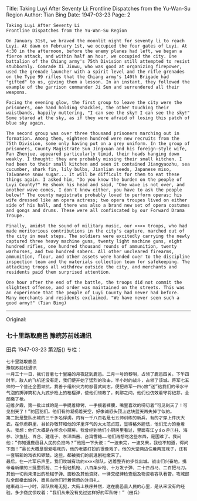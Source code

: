 Title: Taking Luyi After Seventy Li: Frontline Dispatches from the Yu-Wan-Su Region
Author: Tian Bing
Date: 1947-03-23
Page: 2

    Taking Luyi After Seventy Li
    Frontline Dispatches from the Yu-Wan-Su Region

    On January 31st, we braved the moonlit night for seventy li to reach Luyi. At dawn on February 1st, we occupied the four gates of Luyi. At 4:30 in the afternoon, before the enemy planes had left, we began a fierce attack, and within half an hour, we occupied the city. One battalion of the Chiang army's 75th Division still attempted to resist stubbornly. Comrade Xi Jinwu, who was good at organizing firepower, used the grenade launcher with a spirit level and the rifle grenades on the Type 99 rifles that the Chiang army's 140th Brigade had "gifted" to us, giving them a lesson. In an instant, they followed the example of the garrison commander Ji Sun and surrendered all their weapons.

    Facing the evening glow, the first group to leave the city were the prisoners, one hand holding shackles, the other touching their waistbands, happily muttering, "I can see the sky! I can see the sky!" Some stared at the sky, as if they were afraid of losing this patch of blue sky again.

    The second group was over three thousand prisoners marching out in formation. Among them, eighteen hundred were new recruits from the 75th Division, some only having put on a grey uniform. In the group of prisoners, County Magistrate Sun Jingxuan and his foreign-style wife, Fan Zhenjue, appeared particularly timid, their heads hanging down weakly. I thought: they are probably missing their small kitchen. I had been to their small kitchen and seen it contained Jiangyaozhu, sea cucumber, shark fin, lily bulbs, Jianlian seeds, Japanese miso, Taiwanese snow sugar... It will be difficult for them to eat these things again. I asked him, "Do you know the burden on the people of Luyi County?" He shook his head and said, "One wave is not over, and another wave comes, I don't know either, you have to ask the people below!" The county magistrate probably loved to perform operas; his wife dressed like an opera actress; two opera troupes lived on either side of his hall, and there was also a brand new set of opera costumes and gongs and drums. These were all confiscated by our Forward Drama Troupe.

    Finally, amidst the sound of military music, our ×××× troops, who had made meritorious contributions in the city's capture, marched out of the city in neat steps. The soldiers were excitedly carrying the newly captured three heavy machine guns, twenty light machine guns, eight hundred rifles, one hundred thousand rounds of ammunition, twenty warhorses, and two hundred sabers. All other uncleared firearms, ammunition, flour, and other assets were handed over to the discipline inspection team and the materials collection team for safekeeping. The attacking troops all withdrew outside the city, and merchants and residents paid them surprised attention.

    One hour after the end of the battle, the troops did not commit the slightest offense, and order was maintained on the streets. This was an experience that the people of Luyi County had never had before. Many merchants and residents exclaimed, "We have never seen such a good army!" (Tian Bing)



<hr /> 

Original: 


### 七十里路取鹿邑  豫皖苏前线通讯
田兵
1947-03-23
第2版()
专栏：

    七十里路取鹿邑
    豫皖苏前线通讯
    一月三十一日，我们冒着七十里路的月夜赶到鹿邑。二月一号的黎明，占领了鹿邑四关。下午四时半，敌人的飞机还没有走，我们便开始了猛烈的攻击，半小时的战斗，占领了该城。蒋军七五师的一个营还企图顽抗。我善于组织火力的郄晋武同志，便把蒋军一四○旅“送”给我们的带水平气泡的掷弹筒和九九式步枪上的枪榴弹，使他们领教了。刹那之间，他们也仿效着守将纪荪，全部缴了枪。
    迎着夕霞，第一批出城的是一手提着镣铐，一手摸着裤腰，嘴里喜欢的唠叨着“可见到天了！可见到天了！”的囚犯们。他们有的凝视着天空，好像诚恐头顶上这块蓝天再失掉了似的。
    第二批是整队出城的三千多名俘虏。内有一千八百名是七五师训练的新兵，有的才穿上件灰大衣。在俘虏群里，县长孙敬轩和他的洋里洋气的太太范贞珏，显得格外胆怯，他们无力的垂着头。我想：他们大概是在怀念小厨房。我曾经到他们小厨房里看过，里面有江ｙáｏ＠①柱、海参、沙鱼肚、百合、建莲子、东洋面酱、台湾雪糖……他们再想吃这些东西，是困难了。我问他：“你知道鹿邑县人民的负担吗？”他摇一下头说：“一波未完，一波又来，我也不知道，得问下面！”县长大概是很爱唱戏的，他的老婆打扮的很像戏子，他的大堂两边住着两班戏子，还有一套崭新的戏衣和锣鼓。这些，都被我们的前进剧社缴来了。
    最后，在一片军乐声里，我们攻城有功的××××部队，迈着整齐的步伐出城。战士们兴奋地，携带着新缴的三挺重机枪、二十挺轻机枪、八百条步枪、十万发子弹、二十匹战马、二百把马刀。其他一切尚未清出的枪械子弹、面粉及其他资财，一律交纪律检查组及物资收容队看管。攻城部队全部撤出城外，商民向他们行着惊奇的注目礼。
    结束战斗一小时，部队秋毫无犯，大街上秩序井然，这在鹿邑县人民的心里，是从来没有的经验。多少商民惊叹着：“我们从来没有见过这样好的军队呀！”（田兵）
